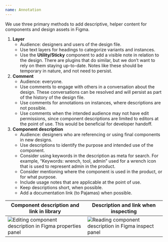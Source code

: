 ```yaml
---
name: Annotation
---
```


We use three primary methods to add descriptive, helper content for components and design assets in Figma.

1. **Layer**
   - Audience: designers and users of the design file.
   - Use text layers for headings to categorize variants and instances.
   - Use the **Utility/Sticky** component to add a visible note in relation to the design. There are plugins that do similar, but we don’t want to rely on them staying up-to-date. Notes like these should be temporary in nature, and not need to persist.
1. **Comment**
   - Audience: everyone.
   - Use comments to engage with others in a conversation about the design. These conversations can be resolved and will persist as part of the history of the design file.
   - Use comments for annotations on instances, where descriptions are not possible.
   - Use comments when the intended audience may not have edit permissions, since component descriptions are limited to editors at the point of use. This would be beneficial for developer handoff.
1. **Component description**
   - Audience: designers who are referencing or using final components in new designs.
   - Use descriptions to identify the purpose and intended use of the component.
   - Consider using keywords in the description as meta for search. For example, “Keywords: wrench, tool, admin” used for a wrench icon that is used to represent admin in the product.
   - Consider mentioning where the component is used in the product, or for what purpose.
   - Include usage notes that are applicable at the point of use.
   - Keep descriptions short, when possible.
   - Add a documentation link (to Pajamas) when possible.

| **Component description and link in library** | **Description and link when inspecting** |
| ------ | ------ |
| ![Editing component description in Figma properties panel](/img/component-desc.png) | ![Reading component description in Figma inspect panel](/img/component-inspect.png) |
